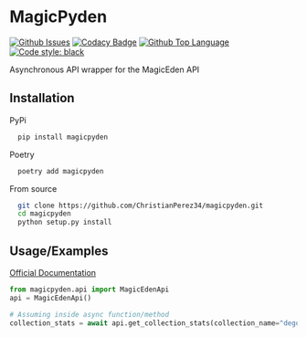 
# MagicPyden
[![Github Issues](https://img.shields.io/github/issues/ChristianPerez34/magicpyden?logo=github&style=for-the-badge)](https://github.com/ChristianPerez34/magicpyden/issues) 
[![Codacy Badge](https://img.shields.io/codacy/grade/12257657689e48369b7e91b215dcb14a?logo=codacy&style=for-the-badge)](https://www.codacy.com/gh/ChristianPerez34/magicpyden/dashboard?utm_source=github.com&amp;utm_medium=referral&amp;utm_content=ChristianPerez34/magicpyden&amp;utm_campaign=Badge_Grade) 
[![Github Top Language](https://img.shields.io/github/languages/top/Stonks-Luma-Liberty/Crepitus?logo=python&style=for-the-badge)](https://www.python.org)
[![Code style: black](https://img.shields.io/badge/code%20style-black-000000.svg?style=for-the-badge)](https://github.com/psf/black)

Asynchronous API wrapper for the MagicEden API

## Installation

PyPi

```bash
  pip install magicpyden
```

Poetry
```bash
  poetry add magicpyden
```

From source
```bash
  git clone https://github.com/ChristianPerez34/magicpyden.git
  cd magicpyden
  python setup.py install
```

    
## Usage/Examples
[Official Documentation](https://api.magiceden.dev)

```python
from magicpyden.api import MagicEdenApi
api = MagicEdenApi()

# Assuming inside async function/method
collection_stats = await api.get_collection_stats(collection_name="degods")
```



